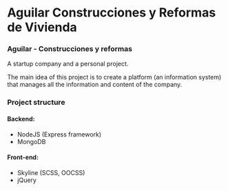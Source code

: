 # Aguilar Construcciones y Reformas de Vivienda
### Aguilar - Construcciones y reformas 
A startup company and a personal project.

The main idea of this project is to create a platform (an information system) that manages all the information and content of the company.

### Project structure
#### Backend: 
* NodeJS (Express framework)
* MongoDB

#### Front-end:
* Skyline (SCSS, OOCSS)
* jQuery
